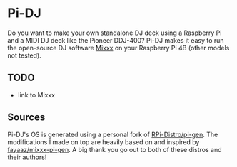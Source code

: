 # Pi-DJ

Do you want to make your own standalone DJ deck using a Raspberry Pi and a MIDI DJ deck like the Pioneer DDJ-400? Pi-DJ makes it easy to run the open-source DJ software [Mixxx](#TODO) on your Raspberry Pi 4B (other models not tested).

## TODO

- link to Mixxx

## Sources

Pi-DJ's OS is generated using a personal fork of [RPi-Distro/pi-gen](https://github.com/RPi-Distro/pi-gen/tree/arm64). The modifications I made on top are heavily based on and inspired by [fayaaz/mixxx-pi-gen](https://github.com/fayaaz/mixxx-pi-gen). A big thank you go out to both of these distros and their authors!
